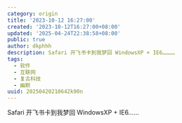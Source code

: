 ```yaml
---
category: origin
title: '2023-10-12 16:27:00'
created: '2023-10-12T16:27:00+08:00'
updated: '2025-04-24T22:38:58+08:00'
public: true
author: dkphhh
description: Safari 开飞书卡到我梦回 WindowsXP + IE6…………
tags:
  - 软件
  - 互联网
  - 复古科技
  - 幽默
uuid: 20250420210642k90n
---
```


Safari 开飞书卡到我梦回 WindowsXP + IE6……
